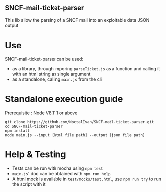 ## SNCF-mail-ticket-parser

This lib allow the parsing of a SNCF mail into an exploitable data JSON output

# Use

SNCF-mail-ticket-parser can be used:

- as a library, through imporing `parseTicket.js` as a function and calling it with an html string as single argument
- as a standalone, calling `main.js` from the cli

# Standalone execution guide
Prerequisite : Node V8.11.1 or above

```
git clone https://github.com/NoctalIvan/SNCF-mail-ticket-parser.git
cd SNCF-mail-ticket-parser
npm install
node main.js --input [html file path] --output [json file path]
``` 

# Help & Testing
- Tests can be run with mocha using `npm test`
- `main.js`' doc can be obtained with `npm run help`
- A html mock is available in `test/mocks/test.html`, use `npm run try` to run the script with it